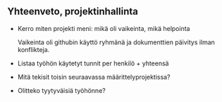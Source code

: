 ## Yhteenveto, projektinhallinta

* Kerro miten projekti meni: mikä oli vaikeinta, mikä helpointa

  Vaikeinta oli githubin käyttö ryhmänä ja dokumenttien päivitys ilman konflikteja.

* Listaa työhön käytetyt tunnit per henkilö + yhteensä
* Mitä tekisit toisin seuraavassa määrittelyprojektissa?
* Olitteko tyytyväisiä työhönne?
